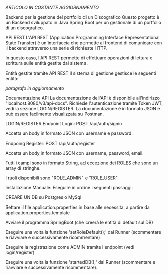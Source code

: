 *ARTICOLO IN COSTANTE AGGIORNAMENTO*


Backend per la gestione del portfolio di un Discografico 
Questo progetto è un Backend sviluppato in Java Spring Boot per un gestionale di un portfolio di un discografico.

API REST
L'API REST (Application Programming Interface Representational State Transfer) è un'interfaccia che permette al frontend di comunicare con il backend attraverso una serie di richieste HTTP.

In questo caso, l'API REST permette di effettuare operazioni di lettura e scrittura sulle entità gestite dal sistema.



Entità gestite tramite API REST
Il sistema di gestione gestisce le seguenti entità:

*paragrafo in aggiornamento*


Documentazione API
La documentazione dell'API è disponibile all'indirizzo "localhost:8080/v3/api-docs".
Richiede l'autenticazione tramite Token JWT, vedi la sezione LOGIN/REGISTER.
La documentazione è in formato JSON e può essere facilmente visualizzata su Postman.

LOGIN/REGISTER
Endpoint Login: POST /api/auth/signin

Accetta un body in formato JSON con username e password.

Endpoing Register: POST /api/auth/register

Accetta un body in formato JSON con username, password, email.

Tutti i campi sono in formato String, ad eccezione dei ROLES che sono un array di stringhe.

I ruoli disponibili sono "ROLE_ADMIN" e "ROLE_USER".


Installazione Manuale:
Eseguire in ordine i seguenti passaggi:

CREARE UN DB su Postgres o MySql

Settare il file application.properties in base alle necessità, a partire da application.properties.template

Avviare il programma SpringBoot (che creerà le entità di default sul DB)

Eseguire una volta la funzione 'setRoleDefault();' dal Runner (scommentare e riavviare e successivamente ricommentare)

Eseguire la registrazione come ADMIN tramite l'endpoint (vedi login/register)

Eseguire una volta la funzione 'startedDB();' dal Runner (scommentare e riavviare e successivamente ricommentare).
